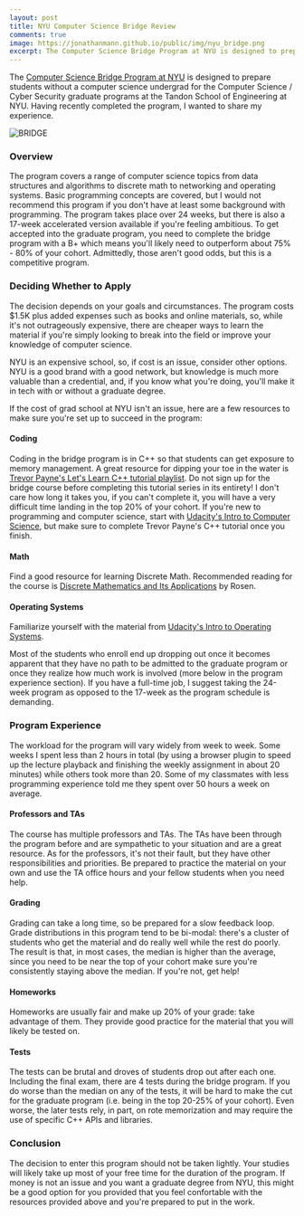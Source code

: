 ```yaml
---
layout: post
title: NYU Computer Science Bridge Review 
comments: true
image: https://jonathanmann.github.io/public/img/nyu_bridge.png
excerpt: The Computer Science Bridge Program at NYU is designed to prepare students without a computer science undergrad for the Computer Science / Cyber Security graduate programs at the Tandon School of Engineering at NYU. Having recently completed the program, I wanted to share my experience.
---
```


The [Computer Science Bridge Program at NYU](https://engineering.nyu.edu/academics/programs/bridge-program-nyu-tandon/computer-science-bridge-program) is designed to prepare students without a computer science undergrad for the Computer Science / Cyber Security graduate programs at the Tandon School of Engineering at NYU. Having recently completed the program, I wanted to share my experience.

![BRIDGE](https://jonathanmann.github.io/public/img/nyu_bridge.png)

### Overview
The program covers a range of computer science topics from data structures and algorithms to discrete math to networking and operating systems. Basic programming concepts are covered, but I would not recommend this program if you don't have at least some background with programming. The program takes place over 24 weeks, but there is also a 17-week accelerated version available if you're feeling ambitious. To get accepted into the graduate program, you need to complete the bridge program with a B+ which means you'll likely need to outperform about 75% - 80% of your cohort. Admittedly, those aren't good odds, but this is a competitive program.

### Deciding Whether to Apply
The decision depends on your goals and circumstances. The program costs $1.5K plus added expenses such as books and online materials, so, while it's not outrageously expensive, there are cheaper ways to learn the material if you're simply looking to break into the field or improve your knowledge of computer science. 

NYU is an expensive school, so, if cost is an issue, consider other options. NYU is a good brand with a good network, but knowledge is much more valuable than a credential, and, if you know what you're doing, you'll make it in tech with or without a graduate degree. 

If the cost of grad school at NYU isn't an issue, here are a few resources to make sure you're set up to succeed in the program:

#### Coding
Coding in the bridge program is in C++ so that students can get exposure to memory management. A great resource for dipping your toe in the water is [Trevor Payne's Let's Learn C++ tutorial playlist](https://www.youtube.com/watch?v=_r5i5ZtUpUM&list=PL82YdDfxhWsCyZLsg_kXhH8sy5ixQNras). Do not sign up for the bridge course before completing this tutorial series in its entirety! I don't care how long it takes you, if you can't complete it, you will have a very difficult time landing in the top 20% of your cohort. If you're new to programming and computer science, start with [Udacity's Intro to Computer Science](https://www.udacity.com/course/intro-to-computer-science--cs101), but make sure to complete Trevor Payne's C++ tutorial once you finish.

#### Math
Find a good resource for learning Discrete Math. Recommended reading for the course is [Discrete Mathematics and Its Applications](https://www.amazon.com/Discrete-Mathematics-Its-Applications-Seventh/dp/0073383090/ref=sr_1_2?crid=1J03U91YW8MCI&keywords=rosen+discrete+mathematics+and+its+applications+8th+edition&qid=1564945916&s=gateway&sprefix=rosen+di%2Caps%2C151&sr=8-2) by Rosen.

#### Operating Systems
Familiarize yourself with the material from [Udacity's Intro to Operating Systems](https://classroom.udacity.com/courses/ud923).

Most of the students who enroll end up dropping out once it becomes apparent that they have no path to be admitted to the graduate program or once they realize how much work is involved (more below in the program experience section). If you have a full-time job, I suggest taking the 24-week program as opposed to the 17-week as the program schedule is demanding.

### Program Experience
The workload for the program will vary widely from week to week. Some weeks I spent less than 2 hours in total (by using a browser plugin to speed up the lecture playback and finishing the weekly assignment in about 20 minutes) while others took more than 20. Some of my classmates with less programming experience told me they spent over 50 hours a week on average. 

#### Professors and TAs
The course has multiple professors and TAs. The TAs have been through the program before and are sympathetic to your situation and are a great resource. As for the professors, it's not their fault, but they have other responsibilities and priorities. Be prepared to practice the material on your own and use the TA office hours and your fellow students when you need help.

#### Grading
Grading can take a long time, so be prepared for a slow feedback loop. Grade distributions in this program tend to be bi-modal: there's a cluster of students who get the material and do really well while the rest do poorly. The result is that, in most cases, the median is higher than the average, since you need to be near the top of your cohort make sure you're consistently staying above the median. If you're not, get help!

#### Homeworks
Homeworks are usually fair and make up 20% of your grade: take advantage of them. They provide good practice for the material that you will likely be tested on.

#### Tests
The tests can be brutal and droves of students drop out after each one. Including the final exam, there are 4 tests during the bridge program. If you do worse than the median on any of the tests, it will be hard to make the cut for the graduate program (i.e. being in the top 20-25% of your cohort). Even worse, the later tests rely, in part, on rote memorization and may require the use of specific C++ APIs and libraries.

### Conclusion
The decision to enter this program should not be taken lightly. Your studies will likely take up most of your free time for the duration of the program. If money is not an issue and you want a graduate degree from NYU, this might be a good option for you provided that you feel confortable with the resources provided above and you're prepared to put in the work.
